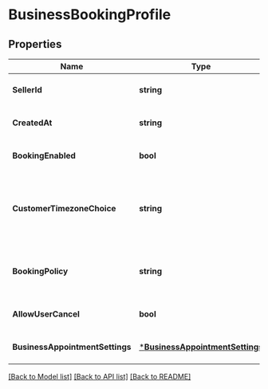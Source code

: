 # BusinessBookingProfile

## Properties
Name | Type | Description | Notes
------------ | ------------- | ------------- | -------------
**SellerId** | **string** | The ID of the seller, obtainable using the Merchants API. | [optional] [default to null]
**CreatedAt** | **string** | The RFC-3339 timestamp specifying the booking&#x27;s creation time. | [optional] [default to null]
**BookingEnabled** | **bool** | Indicates whether the seller is open for booking. | [optional] [default to null]
**CustomerTimezoneChoice** | **string** | The choice of customer&#x27;s time zone information of a booking. The Square online booking site and all notifications to customers uses either the seller location’s time zone or the time zone the customer chooses at booking. See [BusinessBookingProfileCustomerTimezoneChoice](#type-businessbookingprofilecustomertimezonechoice) for possible values | [optional] [default to null]
**BookingPolicy** | **string** | The policy for the seller to automatically accept booking requests (&#x60;ACCEPT_ALL&#x60;) or not (&#x60;REQUIRES_ACCEPTANCE&#x60;). See [BusinessBookingProfileBookingPolicy](#type-businessbookingprofilebookingpolicy) for possible values | [optional] [default to null]
**AllowUserCancel** | **bool** | Indicates whether customers can cancel or reschedule their own bookings (&#x60;true&#x60;) or not (&#x60;false&#x60;). | [optional] [default to null]
**BusinessAppointmentSettings** | [***BusinessAppointmentSettings**](BusinessAppointmentSettings.md) |  | [optional] [default to null]

[[Back to Model list]](../README.md#documentation-for-models) [[Back to API list]](../README.md#documentation-for-api-endpoints) [[Back to README]](../README.md)

